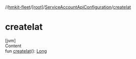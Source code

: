 //[hmkit-fleet](../../../index.md)/[[root]](../index.md)/[ServiceAccountApiConfiguration](index.md)/[createIat](create-iat.md)



# createIat  
[jvm]  
Content  
fun [createIat](create-iat.md)(): [Long](https://kotlinlang.org/api/latest/jvm/stdlib/kotlin/-long/index.html)  



